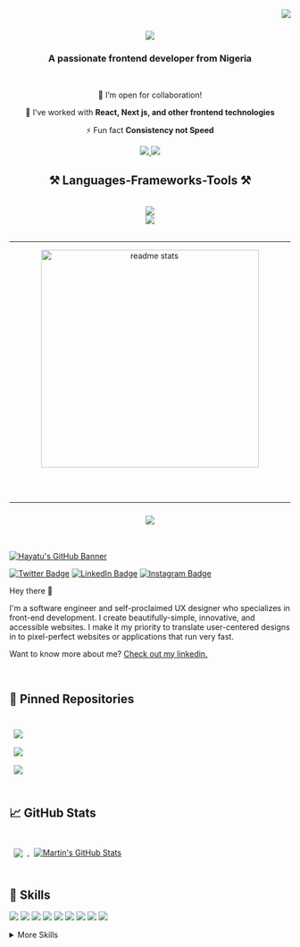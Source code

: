 <img align="right" src="https://visitor-badge.laobi.icu/badge?page_id=Blessedcode.Blessedcode" />

<h1 align="center">
    <img src="https://readme-typing-svg.herokuapp.com/?font=Righteous&size=35&center=true&vCenter=true&width=500&height=70&duration=4000&lines=Hi+There!+👋;+I'm+Blessdcode!;" />
</h1> 

 <h3 align="center">A passionate frontend developer from Nigeria </h3>

<br/> 


<div align="center">
 
 🔭 I’m open for collaboration!
 
 🌱 I’ve worked with **React, Next js, and other frontend technologies**

 <!-- 💬 Ask me about **Node.js, React, Firebase, MongoDB... or anything [here](https://github.com/salesp07/salesp07/issues)** -->

 ⚡ Fun fact **Consistency not Speed**
 
 </div> 
 


<div align="center"> 
  <a href="mailto:talktobmdesign@gmail.com">
    <img src="https://img.shields.io/badge/Gmail-333333?style=for-the-badge&logo=gmail&logoColor=red" />
  </a>
  <a href="https://twitter.com/Blessdbnjmn" target="_blank">
    <img src="https://img.shields.io/badge/Twitter-0077B5?style=for-the-badge&logo=twitter&logoColor=white" target="_blank" />
  </a>
 
</div> 



<h2 align="center">⚒️ Languages-Frameworks-Tools ⚒️</h2>
<br/> 
<div align="center">
    <img src="https://skillicons.dev/icons?i=express,nodejs,javascript,ts,react,nextjs,firebase,mongodb,prisma,redux" /><br>
    <img src="https://skillicons.dev/icons?i=html,css,vscode,github,figma,tailwind,bootstrap,git,scss,postman" />
</div>

<br/>

<hr/>

 <div align=center>
 <img width=390 src="https://github-readme-streak-stats.herokuapp.com/?user=Blessdcode" alt="readme stats" />
 
</div> 

<br/><br/>
<hr/>

<h3 align="center">
    <img src="https://readme-typing-svg.herokuapp.com/?font=Righteous&size=25&center=true&vCenter=true&width=500&height=70&duration=4000&lines=Thanks+for+visiting!+✌️;+Talk+to+me+on+Twitter!!!;I'm+always+down+to+collab+:)">
</h3>

<br/>



[![Hayatu's GitHub Banner](./assets/GitHubHeader.png)](https://hayatusanusi.io)

<!-- [![Visits Badge](https://badges.pufler.dev/visits/hamicch/hamicch)](https://hayatusanusi.io) -->

[![Twitter Badge](https://img.shields.io/badge/Twitter-Profile-informational?style=for-the-badge&logo=twitter&logoColor=1CA2F1&color=1CA2F1)](https://twitter.com/hamicch)
[![LinkedIn Badge](https://img.shields.io/badge/LinkedIn-Profile-informational?style=for-the-badge&logo=linkedin&logoColor=0D76A8&color=0D76A8)](https://www.linkedin.com/in/sanusihayatu/)
[![Instagram Badge](https://img.shields.io/badge/Instagram-Profile-informational?style=for-the-badge&logo=instagram&logoColor=940081&color=940081)](https://www.linkedin.com/in/sanusihayatu/)

Hey there 👋

I'm a software engineer and self-proclaimed UX designer who specializes in front-end development. I create beautifully-simple, innovative, and accessible websites. I make it my priority to translate user-centered designs in to pixel-perfect websites or applications that run very fast.

Want to know more about me? [Check out my linkedin.](https://www.linkedin.com/in/sanusihayatu/)

<br>

## 📌 Pinned Repositories

<br>

<a href="https://github.com/Hamicch/simple_shell">
  <img align="center" style="margin:0.5rem" src="https://github-readme-stats.vercel.app/api/pin/?username=hamicch&repo=printf&title_color=ffffff&text_color=c9cacc&icon_color=4AB197&bg_color=1A2B34" />
</a>

<br>

<a href="https://github.com/Hamicch/alx-higher_level_programming">
  <img align="center" style="margin:0.5rem" src="https://github-readme-stats.vercel.app/api/pin/?username=Blessdcode&repo=alx-higher_level_programming&title_color=ffffff&text_color=c9cacc&icon_color=4AB197&bg_color=1A2B34" />
</a>

<br>

<a href="https://github.com/Hamicch/amazon-clone">
  <img align="center" style="margin:0.5rem" src="https://github-readme-stats.vercel.app/api/pin/?username=Blessdcode&repo=amazon-clone&title_color=ffffff&text_color=c9cacc&icon_color=4AB197&bg_color=1A2B34" />
</a>

<br>
<br>

## &#x1f4c8; GitHub Stats

<br>

<a href="https://github.com/hamicch">
  <img align="center" style="margin:0.5rem" src="https://github-readme-stats.vercel.app/api/top-langs/?username=Blessdcode&hide=html,css&title_color=ffffff&text_color=c9cacc&icon_color=4AB197&bg_color=1A2B34" />
</a>

<a href="https://github.com/hamicch">
  <img align="center" style="margin:0.5rem" src="https://github-readme-stats.vercel.app/api?username=Blessdcode&show_icons=true&line_height=27&count_private=true&title_color=ffffff&text_color=c9cacc&icon_color=4AB097&bg_color=1A2B34" alt="Martin's GitHub Stats" />
</a>

<br>
<br>

## 💼 Skills

![](https://img.shields.io/badge/Code-React-informational?style=for-the-badge&logo=reactL&logoColor=white&color=61DBFB)
![](https://img.shields.io/badge/Code-Vue-informational?style=for-the-badge&logo=vuedotjs&logoColor=42b883&color=42b883)
![](https://img.shields.io/badge/Code-Nuxt-informational?style=for-the-badge&logo=nuxtdotjs&logoColor=35495e&color=35495e)
![](https://img.shields.io/badge/Code-JavaScript-informational?style=for-the-badge&logo=JavaScript&logoColor=f7df1e&color=f0db4f)
![](https://img.shields.io/badge/Code-C-informational?style=for-the-badge&logo=c&logoColor=white&color=02009c)
![](https://img.shields.io/badge/Code-Python-informational?style=for-the-badge&logo=python&logoColor=white&color=4584b6)
![](https://img.shields.io/badge/Code-Solidity-informational?style=for-the-badge&logo=solidity&logoColor=white&color=343131)
![](https://img.shields.io/badge/Code-MongoDB-informational?style=for-the-badge&logo=MongoDB&logoColor=white&color=589636)
![](https://img.shields.io/badge/Code-MySQL-informational?style=for-the-badge&logo=MySQL&logoColor=white&color=00758f)

<details>
<summary>More Skills</summary>
<br>

![](https://img.shields.io/badge/Style-CSS-informational?style=for-the-badge&logo=css3&logoColor=white&color=264de4)
![](https://img.shields.io/badge/Style-Tailwind-informational?style=for-the-badge&logo=Tailwind-CSS&logoColor=white&color=22d3ee)
![](https://img.shields.io/badge/Style-Sass-informational?style=for-the-badge&logo=Sass&logoColor=white&color=cc6699)

<br>

![](https://img.shields.io/badge/Tools-Netlify-informational?style=for-the-badge&logo=netlify&logoColor=white&color=0e1e25)
![](https://img.shields.io/badge/Tools-NPM-informational?style=for-the-badge&logo=npm&logoColor=white&color=CC3534)
![](https://img.shields.io/badge/Tools-Postman-informational?style=for-the-badge&logo=Postman&logoColor=white&color=EF5B25)
![](https://img.shields.io/badge/Tools-Figma-informational?style=for-the-badge&logo=Figma&logoColor=white&color=a259ff)
![](https://img.shields.io/badge/Tools-Photoshop-informational?style=for-the-badge&logo=Adobe-Photoshop&logoColor=white&color=18152E)
![](https://img.shields.io/badge/Tools-Illustrator-informational?style=for-the-badge&logo=Adobe-Illustrator&logoColor=white&color=310000)
![](https://img.shields.io/badge/Tools-AdobeXD-informational?style=for-the-badge&logo=Adobe-XD&logoColor=white&color=f75eee)
![](https://img.shields.io/badge/Tools-GitHub-informational?style=for-the-badge&logo=GitHub&logoColor=white&color=24292e)

</details>

<br>
